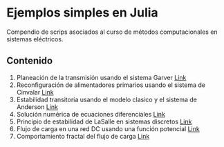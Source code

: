 # Ejemplos simples en Julia

Compendio de scrips asociados al curso de métodos computacionales en sistemas eléctricos.

## Contenido

1. Planeación de la transmisión usando el sistema Garver [Link](https://github.com/alejandrogarces/JuliaScripts/tree/main/Garver)
2. Reconfiguración de alimentadores primarios usando el sistema de Cinvalar [Link](https://github.com/alejandrogarces/JuliaScripts/tree/main/Reconfiguracion)
3. Estabilidad transitoria usando el modelo clasico y el sistema de Anderson [Link](https://github.com/alejandrogarces/JuliaScripts/tree/main/EstabilidadTransitoria)
4. Solución numérica de ecuaciones diferenciales [Link](/ODES/)
5. Principio de estabilidad de LaSalle en sistemas discretos [Link](/LaSalleDiscreto/)
6. Flujo de carga en una red DC usando una función potencial [Link](/PotencialDC/)
7. Comportamiento fractal del flujo de carga [Link](/Fractales)
